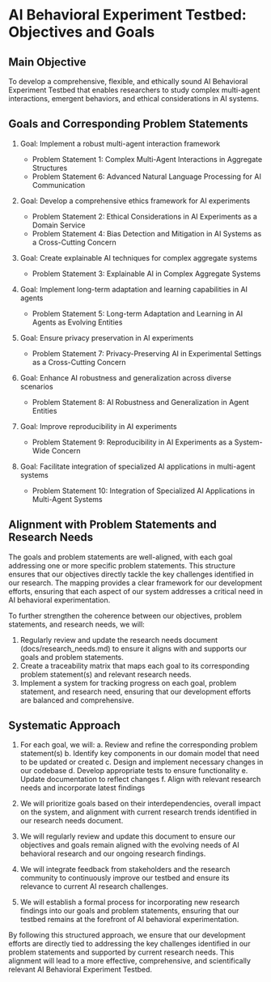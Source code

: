 # AI Behavioral Experiment Testbed: Objectives and Goals

## Main Objective

To develop a comprehensive, flexible, and ethically sound AI Behavioral Experiment Testbed that enables researchers to study complex multi-agent interactions, emergent behaviors, and ethical considerations in AI systems.

## Goals and Corresponding Problem Statements

1. Goal: Implement a robust multi-agent interaction framework
   - Problem Statement 1: Complex Multi-Agent Interactions in Aggregate Structures
   - Problem Statement 6: Advanced Natural Language Processing for AI Communication

2. Goal: Develop a comprehensive ethics framework for AI experiments
   - Problem Statement 2: Ethical Considerations in AI Experiments as a Domain Service
   - Problem Statement 4: Bias Detection and Mitigation in AI Systems as a Cross-Cutting Concern

3. Goal: Create explainable AI techniques for complex aggregate systems
   - Problem Statement 3: Explainable AI in Complex Aggregate Systems

4. Goal: Implement long-term adaptation and learning capabilities in AI agents
   - Problem Statement 5: Long-term Adaptation and Learning in AI Agents as Evolving Entities

5. Goal: Ensure privacy preservation in AI experiments
   - Problem Statement 7: Privacy-Preserving AI in Experimental Settings as a Cross-Cutting Concern

6. Goal: Enhance AI robustness and generalization across diverse scenarios
   - Problem Statement 8: AI Robustness and Generalization in Agent Entities

7. Goal: Improve reproducibility in AI experiments
   - Problem Statement 9: Reproducibility in AI Experiments as a System-Wide Concern

8. Goal: Facilitate integration of specialized AI applications in multi-agent systems
   - Problem Statement 10: Integration of Specialized AI Applications in Multi-Agent Systems

## Alignment with Problem Statements and Research Needs

The goals and problem statements are well-aligned, with each goal addressing one or more specific problem statements. This structure ensures that our objectives directly tackle the key challenges identified in our research. The mapping provides a clear framework for our development efforts, ensuring that each aspect of our system addresses a critical need in AI behavioral experimentation.

To further strengthen the coherence between our objectives, problem statements, and research needs, we will:

1. Regularly review and update the research needs document (docs/research_needs.md) to ensure it aligns with and supports our goals and problem statements.
2. Create a traceability matrix that maps each goal to its corresponding problem statement(s) and relevant research needs.
3. Implement a system for tracking progress on each goal, problem statement, and research need, ensuring that our development efforts are balanced and comprehensive.

## Systematic Approach

1. For each goal, we will:
   a. Review and refine the corresponding problem statement(s)
   b. Identify key components in our domain model that need to be updated or created
   c. Design and implement necessary changes in our codebase
   d. Develop appropriate tests to ensure functionality
   e. Update documentation to reflect changes
   f. Align with relevant research needs and incorporate latest findings

2. We will prioritize goals based on their interdependencies, overall impact on the system, and alignment with current research trends identified in our research needs document.

3. We will regularly review and update this document to ensure our objectives and goals remain aligned with the evolving needs of AI behavioral research and our ongoing research findings.

4. We will integrate feedback from stakeholders and the research community to continuously improve our testbed and ensure its relevance to current AI research challenges.

5. We will establish a formal process for incorporating new research findings into our goals and problem statements, ensuring that our testbed remains at the forefront of AI behavioral experimentation.

By following this structured approach, we ensure that our development efforts are directly tied to addressing the key challenges identified in our problem statements and supported by current research needs. This alignment will lead to a more effective, comprehensive, and scientifically relevant AI Behavioral Experiment Testbed.
